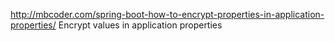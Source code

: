 http://mbcoder.com/spring-boot-how-to-encrypt-properties-in-application-properties/
Encrypt values in application properties
